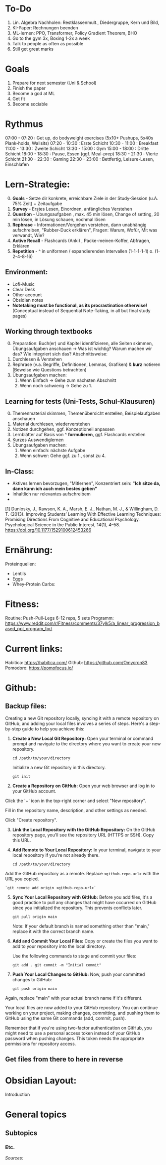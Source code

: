 # To-Do
1. Lin. Algebra Nachholen: Restklassenmult., Diedergruppe, Kern und Bild, 
2. KI-Paper: Rechnungen beenden
3. ML-lernen: PPO, Transformer, Policy Gradient Theorem, BHO
4. Go to the gym 3x, Boxing 1-2x a week
5. Talk to people as often as possible
6. Still get great marks
# Goals
1. Prepare for next semester (Uni & School)
2. Finish the paper
3. Become a god at ML
4. Get fit
5. Become sociable

# Rythmus
07:00 - 07:20 : Get up, do bodyweight exercises (5x10+ Pushups, 5x40s Plank-holds, Wallsits)
07:20 - 10:30 : Erste Schicht
10:30 - 11:00 : Breakfast
11:00 - 13:30 : Zweite Schicht
13:30 - 15:00 : Gym
15:00 - 18:00 : Dritte Schicht
18:00 - 18:30 : Pause, Essen (ggf. Meal-prep)
18:30 - 21:30 : Vierte Schicht
21:30 - 22:30 : Gaming
22:30 - 23:00 : Bettfertig, Leisure-Lesen, Einschlafen

# Lern-Strategie:
0. **Goals** - Setze dir konkrete, erreichbare Ziele in der Study-Session (u.A. 75% Zeit) + Zeitaufgabe
1. **Survey** - Erstes Lesen, Einordnen, anfängliches Verstehen
2. **Question** - Übungsaufgaben , max. 45 min lösen, Change of setting, 20 min lösen, in Lösung schauen, nochmal lösen
3. **Rephrase** - Informationen/Vorgehen verstehen, dann unabhängig aufschreiben, "Rubber-Duck erklären", Fragen: Warum, Wofür, Mit was verwandt, Wie?
4. **Active Recall** - Flashcards (Anki) , Packe-meinen-Koffer, Abfragen, Erklären
5. **Repetition** - ^ in uniformen / expandierenden Intervallen (1-1-1-1-1) o. (1-2-4-8-16)
## Environment:
- Lofi-Music
- Clear Desk
- Other account
- Obsidian notes
- **Notetaking must be functional, as its procrastination otherwise!** (Conceptual instead of Sequential Note-Taking, in all but final study pages)
## Working through textbooks
0. Preparation: Buch(er) und Kapitel identifizieren, alle Seiten skimmen, Übungsaufgaben anschauen -> Was ist wichtig? Warum machen wir das? Wie integriert sich das?
Abschnittsweise:
1. Durchlesen & Verstehen
2. Rephrase (v.a. Begriffe, Definitionen, Lemmas, Grafiken) & **kurz** notieren (Beweise wie Questions betrachten)
3. Übungsaufgaben machen: 
	1. Wenn Einfach -> Gehe zum nächsten Abschnitt
	2. Wenn noch schwierig -> Gehe zu 1.

## Learning for tests (Uni-Tests, Schul-Klausuren)
0. Themenmaterial skimmen, Themenübersicht erstellen, Beispielaufgaben anschauen
1. Material durchlesen, wiederverstehen
2. Notizen durchgehen, ggf. Konzeptionell anpassen
3. Lernblätter auf Basis von ^ **formulieren**, ggf. Flashcards erstellen
4. Kurzes Auswendiglernen
5. Übungsaufgaben machen:
	1. Wenn einfach: nächste Aufgabe
	2. Wenn schwer: Gehe ggf. zu 1., sonst zu 4.

## In-Class:
- Aktives lernen bevorzugen, "Mitlernen", Konzentriert sein: **"Ich sitze da, dann kann ich auch mein bestes geben"**
- Inhaltlich nur relevantes aufschreibem
- 

[1] Dunlosky, J., Rawson, K. A., Marsh, E. J., Nathan, M. J., & Willingham, D. T. (2013). Improving Students’ Learning With Effective Learning Techniques: Promising Directions From Cognitive and Educational Psychology. Psychological Science in the Public Interest, 14(1), 4–58. https://doi.org/10.1177/1529100612453266

# Ernährung:

Proteinquellen:
- Lentils
- Eggs
- Whey-Protein
Carbs:

# Fitness:
Routine: Push-Pull-Legs
6-12 reps, 5 sets
Programm:
https://www.reddit.com/r/Fitness/comments/37ylk5/a_linear_progression_based_ppl_program_for/


# Current links:
Habitica: https://habitica.com/
Github: https://github.com/Omycron83
Pomodoro: https://pomofocus.io/


# Github:
## Backup files:
Creating a new Git repository locally, syncing it with a remote repository on GitHub, and adding your local files involves a series of steps. Here's a step-by-step guide to help you achieve this:

1. **Create a New Local Git Repository:** Open your terminal or command prompt and navigate to the directory where you want to create your new repository.

    `cd /path/to/your/directory`

   Initialize a new Git repository in this directory.

    `git init`

2. **Create a Repository on GitHub:** Open your web browser and log in to your GitHub account.

Click the '+' icon in the top-right corner and select "New repository".

 Fill in the repository name, description, and other settings as needed.
 
 Click "Create repository".

3. **Link the Local Repository with the GitHub Repository:** On the GitHub repository page, you'll see the repository URL (HTTPS or SSH). Copy this URL.

4. **Add Remote to Your Local Repository:** In your terminal, navigate to your local repository if you're not already there.

    `cd /path/to/your/directory`

 Add the GitHub repository as a remote. Replace `<github-repo-url>` with the URL you copied.

    `git remote add origin <github-repo-url>`

5. **Sync Your Local Repository with GitHub:** Before you add files, it's a good practice to pull any changes that might have occurred on GitHub since you initialized the repository. This prevents conflicts later.

    `git pull origin main`

    Note: If your default branch is named something other than "main," replace it with the correct branch name.

6. **Add and Commit Your Local Files:** Copy or create the files you want to add to your repository into the local directory.

    Use the following commands to stage and commit your files:

    `git add . git commit -m "Initial commit"`

7. **Push Your Local Changes to GitHub:** Now, push your committed changes to GitHub:

    `git push origin main`

Again, replace "main" with your actual branch name if it's different.


Your local files are now added to your GitHub repository. You can continue working on your project, making changes, committing, and pushing them to GitHub using the same Git commands (add, commit, push).

Remember that if you're using two-factor authentication on GitHub, you might need to use a personal access token instead of your GitHub password when pushing changes. This token needs the appropriate permissions for repository access.

## Get files from there to here in reverse


# Obsidian Layout:

Introduction
# General topics
## Subtopics
### Etc.

*Sources:*


